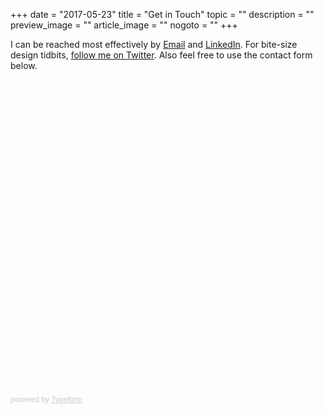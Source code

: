 +++
date = "2017-05-23"
title = "Get in Touch"
topic = ""
description = ""
preview_image = ""
article_image = ""
nogoto = ""
+++

I can be reached most effectively by [Email](mailto:hello@aentan.com) and [LinkedIn](https://www.linkedin.com/in/aentan). For bite-size design tidbits, [follow me on Twitter](https://twitter.com/aentan). Also feel free to use the contact form below.

<div class="typeform-widget" data-url="https://childishlab.typeform.com/to/i0Cpcn" data-hide-headers=true data-hide-footer=true style="width: 100%; height: 500px; overflow: hidden;" > </div> <script> (function() { var qs,js,q,s,d=document, gi=d.getElementById, ce=d.createElement, gt=d.getElementsByTagName, id="typef_orm", b="https://embed.typeform.com/"; if(!gi.call(d,id)) { js=ce.call(d,"script"); js.id=id; js.src=b+"embed.js"; q=gt.call(d,"script")[0]; q.parentNode.insertBefore(js,q) } })() </script> <div style="font-family: Sans-Serif;font-size: 12px;color: #999;opacity: 0.5; padding-top: 5px;" > powered by <a href="https://www.typeform.com/examples/forms/contact-form-template/?utm_campaign=i0Cpcn&amp;utm_source=typeform.com-108764-Basic&amp;utm_medium=typeform&amp;utm_content=typeform-embedded-contactform&amp;utm_term=EN" style="color: #999" target="_blank">Typeform</a> </div>